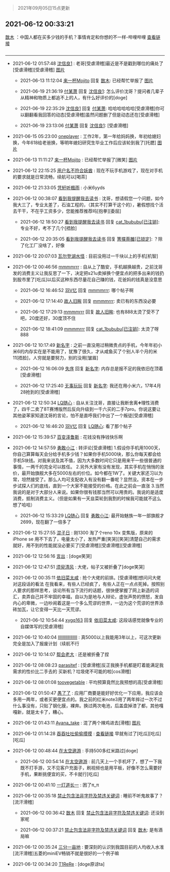 > 2021年09月05日15点更新
<link rel="stylesheet" href="https://cdn.jsdelivr.net/gh/taotie6/sampleJSON@main/css/photo_show.css">


 ## 2021-06-12 00:33:21 

 [㪚木](https://www.coolapk.com/feed/27666189?shareKey=MjZlNTNmMGQxZWYxNjEzMTc4MGQ~) ：中国人都在买多少钱的手机？事情肯定和你想的不一样-哔哩哔哩
<a class="feed-link-url" href="https://b23.tv/gfjpuF" title="https://b23.tv/gfjpuF" target="_blank" rel="nofollow">查看链接</a> 

<div class="album">
<img class="img-item" src="" />
</div>

 ------- 

- 2021-06-12 01:57:48 [沈信良1](uid=3130347) : 老哥[受虐滑稽]最近是不是戳到哪位的痛处了[受虐滑稽][受虐滑稽] [图片](http://image.coolapk.com/feed/2021/0612/01/3130347_dab1d457_4267_1683@1440x3200.jpeg)

    - 2021-06-13 11:12:04 [来一杯Mojito](uid=718339) 回复 [㪚木](uid=1081091): 已经帮忙举报了 [图片](http://image.coolapk.com/feed/2021/0613/11/718339_6dfad847_3923_6939@1045x364.jpeg)

    - 2021-06-19 21:36:19 [付某萧](uid=3368419) 回复 [沈信良1](uid=3130347): 怎么评价沈哥？提问者几辈子从精神和物质上都追不上的人，有什么好评价的[doge] 

    - 2021-06-19 22:35:29 [沈信良1](uid=3130347) 回复 [付某萧](uid=3368419): 哈哈哈哈哈哈[受虐滑稽]你可以翻翻看我回答的动态[受虐滑稽]虽然问题删了但是动态还在[受虐滑稽] 

    - 2021-06-19 23:13:06 [付某萧](uid=3368419) 回复 [沈信良1](uid=3130347): [受虐滑稽] 

- 2021-06-15 05:23:00 [oneplayer](uid=1295645) : 工作2年，第一年给妈妈换，年初给媳妇换，今年618给老爸换，等明年媳妇研究生毕业工作后应该轮到我了[托腮] [图片](http://image.coolapk.com/feed/2021/0615/05/1295645_34b37ebd_5779_2485@320x180.gif)

- 2021-06-13 11:11:27 [来一杯Mojito](uid=718339) : 已经帮忙举报了[微笑] [图片](http://image.coolapk.com/feed/2021/0613/11/718339_6dfad847_3885_8136@1045x364.jpeg)

- 2021-06-12 22:15:25 [用户名不符合妖酋](uid=1105274) : 现在不玩手机游戏了，现在对手机的要求就是日常流畅，续航可以[喝茶] 

- 2021-06-12 21:33:05 [凭轩听楓雨](uid=2549443) : 小米6yyds 

- 2021-06-12 00:38:07 [看到我提醒我去读书](uid=2577914) : 沈哥，想请假您一个问题，如今我大三了，专业太差了，石油工程的，（其实不打算干这个的），暑假想找个活去干干，不在乎工资多少，您能推荐推荐吗[抱拳][委屈] 

    - 2021-06-12 18:50:27 [看到我提醒我去读书](uid=2577914) 回复 [cat_1bububu[已注销]](uid=7722601): 专业不好，考不了几个[捂脸] 

    - 2021-06-12 20:35:05 [看到我提醒我去读书](uid=2577914) 回复 [箐搽萘雒[已锁定]](uid=2922548): ？除了化工厂没啥了，好像 

- 2021-06-12 20:07:03 [瓦尔登湖水怪](uid=3386819) : 目前没用过一千块以上的手机[机智] 

- 2021-06-12 00:46:56 [mmmmrrr](uid=3384805) : 自从上了酷安，手机越换越贵，之前沈哥发的消费主义让我反思了一下，决定把s21u卖掉换个便宜点的把多出来的钱扔到股市里了[吃瓜]以后买这种东西尽量花自己赚的钱，花爸妈的钱真是没意思 

    - 2021-06-12 16:46:52 [羽V忆](uid=1291531) 回复 [mmmmrrr](uid=3384805): 哪个帖子啊 

    - 2021-06-12 17:14:40 [故人旧眸](uid=5481001) 回复 [mmmmrrr](uid=3384805): 卖已有的东西没必要 

    - 2021-06-12 17:29:13 [mmmmrrr](uid=3384805) 回复 [故人旧眸](uid=5481001): 也有888太烫了受不了吧，20度还好，30度顶不住 

    - 2021-06-12 18:41:09 [mmmmrrr](uid=3384805) 回复 [cat_1bububu[已注销]](uid=7722601): 太烫了呀888 

- 2021-06-12 10:17:49 [新名字](uid=1651051) : 之前一直没用过稍微贵点的手机，今年年初小米6的内存实在是不能用了，犹豫了很久，才从咸鱼买了个别人半个月的米11[捂脸]，人穷就是要努力，别的没用[皱眉] 

    - 2021-06-12 16:06:09 [失序](uid=1009107) 回复 [新名字](uid=1651051): 内存总是报不足的我依旧在顶着[受虐滑稽] 

    - 2021-06-12 17:25:40 [无事玩玩](uid=963719) 回复 [新名字](uid=1651051): 我还在用小米六，17年4月28抢到的[受虐滑稽] 

- 2021-06-12 12:50:34 [LQ随心](uid=1002360) : 自从关注沈哥，直接让我断舍离➕理性消费了，四千二卖了8T赛博版然后反向升级到一千六买的二手7pro。你说这要让其他姿苯家知道沈哥的言论，怕不是直呼我们中出了一个叛徒[受虐滑稽] 

    - 2021-06-12 16:46:20 [羽V忆](uid=1291531) 回复 [LQ随心](uid=1002360): 看了那个帖子 

- 2021-06-12 15:39:57 [百变泽鲁斯](uid=699955) : 花钱没有挣钱快乐啊 

- 2021-06-12 14:57:59 [勇敢小江](uid=1282724) : 转评论[受虐滑稽]
1.假设你手机用1000天，你自己算算每天会分给手机多少钱？如果你手机5000块，那么你每天都会给手机5块钱。对我来说及其不值，因为大多数时间它只是用来干一些很普通的事情，一两千的完全可以胜任。
2.另外大家有没有发现，其实手机在悄悄的涨价<!--break-->，最开始旗舰大多在5000左右的价位。如今都在1W了。关键大家还习以为常，坦然接受了。那么人均可支配收入有没有翻一番呢？显然没。资本在一步步试探人们的底线，直到一个大家不能接受的价格。在此之前会一直涨
3.当然我说的是对于大部分人来说。如果你很有钱那当然可以用贵的。我说的是适度消费，抵制消费主义。（但是如果有一天韭菜轮到我割的时候我可能就不这么想了哈哈）​ 

    - 2021-06-12 15:33:29 [LQ随心](uid=1002360) 回复 [勇敢小江](uid=1282724): 最开始魅族一年一部旗舰才2699，现在翻了一倍多了 

- 2021-06-12 15:27:55 [混子日](uid=1878276) : 刚1300 淘了个reno 10x 变焦版，原来的iPhone se 用不下去了，电量太小了，发热严重[笑哭][笑哭]清楚自己的需求就好，用不到的性能就没必要买了[受虐滑稽][受虐滑稽][受虐滑稽] 

- 2021-06-12 12:56:16 [言出](uid=1510922) : [doge笑哭] 

- 2021-06-12 12:47:51 [须臾清风](uid=3600926) : 大佬，帖子又被折叠了[doge笑哭] 

- 2021-06-12 00:35:11 [依旧菜太咸](uid=1600968) : 抢个大佬的前排。[受虐滑稽]想问问大佬对这段话的看法
在我看来，有些人已经疯了，有些人正在一点点死掉。按照别人要求的那样思考，谈论所有当下流行的话题，很快便掌握了网上新造的词汇，卖弄自己并不牢固的幸福，自以为是地与人辩论，虚张声势的愤怒，发自内心的卑微<!--break-->，一边吵闹着这是一个多么荒谬的世界，一边为这个荒谬的世界添砖加瓦，让它变得一天比一天荒谬。 

    - 2021-06-12 10:54:44 [xygq163](uid=641675) 回复 [依旧菜太咸](uid=1600968): 这段话感觉就像专业的自媒体写的[受虐滑稽] 

- 2021-06-12 10:40:04 [IIlIIllIlIIllIlII](uid=1286315) : 真5000以上我能用3年以上，可这次更新完全是加入了报废计划（续航不行 

- 2021-06-12 10:14:07 [帮会老大](uid=6617066) : 还是被折叠了捏 

- 2021-06-12 08:08:23 [parasitef](uid=1468126) : [受虐滑稽]反正我换手机都是盯着能满足我需求的性价比二手去的 买新机？垃圾佬不可能的啦[cos滑稽] 

- 2021-06-12 08:01:08 [toovegetable](uid=2180995) : 平均预算竟然比我预想的高[受虐滑稽] 

- 2021-06-12 01:50:47 [愚了了](uid=734193) : 应用厂商要是能好好优化一下应用，我应该会多用一两年，或者买更便宜点的。我之前的红米note3用了两年摔过一次不过什么事没有，只贴了钢化膜，裸奔。换过两次电池，后盖盘掉漆了都，其他嘎嘎新，就是太卡了，糟心。 

- 2021-06-12 01:43:11 [Ayana_take](uid=1991533) : 混了两个辣鸡进去[滑稽] [图片](http://image.coolapk.com/feed/2021/0612/01/1991533_2f51f5e7_3390_9633@2400x1080.jpeg)

- 2021-06-12 01:14:28 [吞吞吐吐偷偷摸摸](uid=4177414) : <a class="feed-link-url" href="https://www.coolapk.com/feed/26009920?shareKey=M2E4MGRlMjAxMDcwNjBjMzk5YTc~&amp;shareUid=4177414&amp;shareFrom=com.coolapk.market_11.2.3" title="https://www.coolapk.com/feed/26009920?shareKey=M2E4MGRlMjAxMDcwNjBjMzk5YTc~&amp;shareUid=4177414&amp;shareFrom=com.coolapk.market_11.2.3" target="_blank" rel="nofollow">查看链接</a><!--break-->
早就有过了[吃瓜][吃瓜][吃瓜] 

- 2021-06-12 00:48:44 [在太空遨游](uid=1105791) : 手持500多红米路过[doge] 

    - 2021-06-12 00:54:14 [在太空遨游](uid=1105791) : 前几天上一个手机坏了，想了一下我既不打手游，又不见客户充面子，刷视频也是用平板，好像不怎么需要好手机，果断挑便宜的买，不卡就行[吃瓜] 

- 2021-06-12 00:41:10 [一灯道长一](uid=2901910) : 困了π_π 

- 2021-06-12 00:35:18 [禁止包含法非字符及禁违关键词](uid=568901) : 睡前不听鬼故事了？[流汗滑稽] 

    - 2021-06-12 00:36:42 [㪚木](uid=1081091) 回复 [禁止包含法非字符及禁违关键词](uid=568901): 还没到家呢 

    - 2021-06-12 00:37:21 [禁止包含法非字符及禁违关键词](uid=568901) 回复 [㪚木](uid=1081091): 是有酒局嘛 

- 2021-06-12 00:35:24 [三分一亩地](uid=1721161) : 要深刻的认识到我国目前的人均收入水准[流汗滑稽]五菱的miniEV畅销不就是很好的一个例子嘛 

- 2021-06-12 00:34:20 [T1ReRe](uid=2795961) : [doge原谅ta] 

